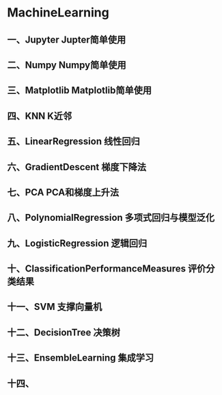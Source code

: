 # MachineLearning

## 一、Jupyter Jupter简单使用
## 二、Numpy Numpy简单使用
## 三、Matplotlib Matplotlib简单使用
## 四、KNN K近邻
## 五、LinearRegression 线性回归
## 六、GradientDescent 梯度下降法
## 七、PCA PCA和梯度上升法
## 八、PolynomialRegression 多项式回归与模型泛化
## 九、LogisticRegression 逻辑回归
## 十、ClassificationPerformanceMeasures 评价分类结果
## 十一、SVM 支撑向量机
## 十二、DecisionTree 决策树
## 十三、EnsembleLearning 集成学习
## 十四、
